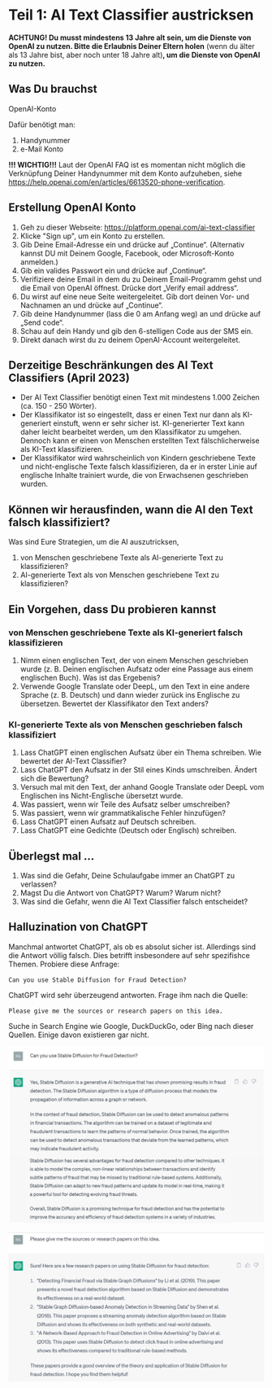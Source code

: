 # Teil 1: AI Text Classifier austricksen
**ACHTUNG! Du musst mindestens 13 Jahre alt sein, um die Dienste von OpenAI zu nutzen. Bitte die Erlaubnis Deiner Eltern holen** (wenn du älter als 13 Jahre bist, aber noch unter 18 Jahre alt)**, um die Dienste von OpenAI zu nutzen.**

## Was Du brauchst
OpenAI-Konto

Dafür benötigt man:
1. Handynummer
2. e-Mail Konto 

**!!! WICHTIG!!!** 
Laut der OpenAI FAQ ist es momentan nicht möglich die Verknüpfung Deiner Handynummer  mit dem Konto aufzuheben, siehe https://help.openai.com/en/articles/6613520-phone-verification.

## Erstellung OpenAI Konto
1. Geh zu dieser Webseite: https://platform.openai.com/ai-text-classifier
2. Klicke "Sign up", um ein Konto zu erstellen.
3. Gib Deine Email-Adresse ein und drücke auf „Continue“. (Alternativ kannst DU mit Deinem Google, Facebook, oder Microsoft-Konto anmelden.)
4. Gib ein valides Passwort ein und drücke auf „Continue“.
5. Verifiziere deine Email in dem du zu Deinem Email-Programm gehst und die Email von OpenAI öffnest. Drücke dort „Verify email address“.
6. Du wirst auf eine neue Seite weitergeleitet. Gib dort deinen Vor- und Nachnamen an und drücke auf „Continue“.
7. Gib deine Handynummer (lass die 0 am Anfang weg) an und drücke auf „Send code“.
8. Schau auf dein Handy und gib den 6-stelligen Code aus der SMS ein.
9. Direkt danach wirst du zu deinem OpenAI-Account weitergeleitet. 

## Derzeitige Beschränkungen des AI Text Classifiers (April 2023)
* Der AI Text Classifier benötigt einen Text mit mindestens 1.000 Zeichen (ca. 150 - 250 Wörter).
* Der Klassifikator ist so eingestellt, dass er einen Text nur dann als KI-generiert einstuft, wenn er sehr sicher ist. KI-generierter Text kann daher leicht bearbeitet werden, um den Klassifikator zu umgehen. Dennoch kann er einen von Menschen erstellten Text fälschlicherweise als KI-Text klassifizieren.
* Der Klassifikator wird wahrscheinlich von Kindern geschriebene Texte und nicht-englische Texte falsch klassifizieren, da er in erster Linie auf englische Inhalte trainiert wurde, die von Erwachsenen geschrieben wurden.

## Können wir herausfinden, wann die AI den Text falsch klassifiziert?
Was sind Eure Strategien, um die AI auszutricksen,
1. von Menschen geschriebene Texte als AI-generierte Text zu klassifizieren?
2. AI-generierte Text als von Menschen geschriebene Text zu klassifizieren?

## Ein Vorgehen, dass Du probieren kannst
### von Menschen geschriebene Texte als KI-generiert falsch klassifizieren
1. Nimm einen englischen Text, der von einem Menschen geschrieben wurde (z. B. Deinen englischen Aufsatz oder eine Passage aus einem englischen Buch). Was ist das Ergebenis?
2. Verwende Google Translate oder DeepL, um den Text in eine andere Sprache (z. B. Deutsch) und dann wieder zurück ins Englische zu übersetzen. Bewertet der Klassifikator den Text anders?

### KI-generierte Texte als von Menschen geschrieben falsch klassifiziert
1. Lass ChatGPT einen englischen Aufsatz über ein Thema schreiben. Wie bewertet der AI-Text Classifier?
2. Lass ChatGPT den Aufsatz in der Stil eines Kinds umschreiben. Ändert sich die Bewertung?
3. Versuch mal mit den Text, der anhand Google Translate oder DeepL vom Englischen ins Nicht-Englische übersetzt wurde.
4. Was passiert, wenn wir Teile des Aufsatz selber umschreiben?
5. Was passiert, wenn wir grammatikalische Fehler hinzufügen?
6. Lass ChatGPT einen Aufsatz auf Deutsch schreiben.
7. Lass ChatGPT eine Gedichte (Deutsch oder Englisch) schreiben.

## Überlegst mal ...
1. Was sind die Gefahr, Deine Schulaufgabe immer an ChatGPT zu verlassen?
2. Magst Du die Antwort von ChatGPT? Warum? Warum nicht?
2. Was sind die Gefahr, wenn die AI Text Classifier falsch entscheidet?

## Halluzination von ChatGPT
Manchmal antwortet ChatGPT, als ob es absolut sicher ist. Allerdings sind die Antwort völlig falsch. Dies betrifft insbesondere auf sehr spezifishce Themen.
Probiere diese Anfrage:

```
Can you use Stable Diffusion for Fraud Detection?
```

ChatGPT wird sehr überzeugend antworten. Frage ihm nach die Quelle:

```
Please give me the sources or research papers on this idea.
```

Suche in Search Engine wie Google, DuckDuckGo, oder Bing nach dieser Quellen. Einige davon existieren gar nicht.

<img
  src="Teil1_AITextClassifier\images\can_you_use_stable_diffusion_for_fraud_detection.jpg"
  alt="ChatGPT_NeueIdeen"
  title="Möglicherweise hat ChatGPT Stable Distribution mit Stable Diffusion verwechselt.">


<img
  src="Teil1_AITextClassifier\images\sources.png"
  alt="ChatGPT_Halluzination"
  title="Einige Quelle existieren gar nicht.">


